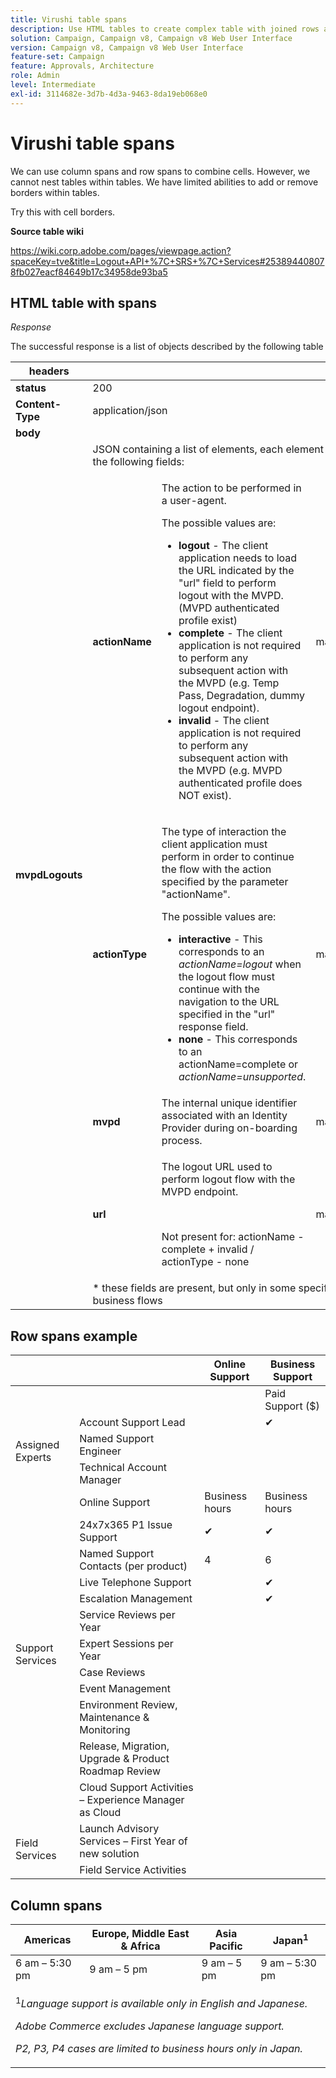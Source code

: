 ```yaml
---
title: Virushi table spans
description: Use HTML tables to create complex table with joined rows and columns
solution: Campaign, Campaign v8, Campaign v8 Web User Interface
version: Campaign v8, Campaign v8 Web User Interface
feature-set: Campaign
feature: Approvals, Architecture
role: Admin
level: Intermediate
exl-id: 3114682e-3d7b-4d3a-9463-8da19eb068e0
---
```

# Virushi table spans

We can use column spans and row spans to combine cells. However, we cannot nest tables within tables. We have limited abilities to add or remove borders within tables.

Try this with cell borders.

**Source table wiki**

<https://wiki.corp.adobe.com/pages/viewpage.action?spaceKey=tve&title=Logout+API+%7C+SRS+%7C+Services#253894408078fb027eacf84649b17c34958de93ba5>

## HTML table with spans

*Response*

The successful response is a list of objects described by the following table

<table>
<thead>
  <tr>
    <th>headers</th>
    <th></th>
    <th></th>
    <th></th>
    <th></th>
  </tr>
</thead>
<tbody>
  <tr>
    <td><strong>status</strong></td>
    <td colspan="3">200</td>
    <td>mandatory</td>
  </tr>
  <tr>
    <td><strong>Content-Type</strong></td>
    <td colspan="3">application/json</td>
    <td>mandatory</td>
  </tr>
  <tr>
    <td colspan="5"><strong>body</strong></td>
  </tr>
  <tr>
    <td rowspan="6"><strong>mvpdLogouts</strong><br></td>
    <td colspan="3">JSON containing a list of elements, each element having the following fields:</td>
    <td rowspan="6">mandatory<br></td>
  </tr>
  <tr>
    <td><strong>actionName</strong></td>
    <td>
       <p>The action to be performed in a user-agent.</p>
       <p>The possible values are:</p>
       <ul>
        <li><strong>logout</strong> - The client application needs to load the URL indicated by the "url" field to perform logout with the MVPD. (MVPD authenticated profile exist)</li>
        <li><strong>complete</strong> - The client application is not required to perform any subsequent action with the MVPD (e.g. Temp Pass, Degradation, dummy logout endpoint).</li>
        <li><strong>invalid</strong> - The client application is not required to perform any subsequent action with the MVPD (e.g. MVPD authenticated profile does NOT exist).</li>
       </ul>
    </td>
    <td>mandatory</td>
  </tr>
  <tr>
    <td><strong>actionType</strong></td>
    <td>
       <p>The type of interaction the client application must perform in order to continue the flow with the action specified by the parameter "actionName".</p>
       <p>The possible values are:</p>
       <ul>
        <li><strong>interactive</strong> - This corresponds to an <i>actionName=logout</i> when the logout flow must continue with the navigation to the URL specified in the "url" response field.</li>
        <li><strong>none</strong> - This corresponds to an actionName=complete or <i>actionName=unsupported</i>.</li>
       </ul>
    </td>
    <td>mandatory</td>
  </tr>
  <tr>
    <td><strong>mvpd</strong></td>
    <td>The internal unique identifier associated with an Identity Provider during on-boarding process.</td>
    <td>mandatory</td>
  </tr>
  <tr>
    <td><strong>url</strong></td>
    <td>
      <p>The logout URL used to perform logout flow with the MVPD endpoint.</p><br>
      <p>Not present for: actionName - complete + invalid / actionType - none</p>
    </td>
    <td>mandatory&ast;</td>
  </tr>
  <tr>
    <td colspan="3">&ast; these fields are present, but only in some specific business flows</td>
  </tr>
</tbody>
</table>

## Row spans example

<table>
<thead>
  <tr>
    <th></th>
    <th></th>
    <th>Online Support</th>
    <th>Business Support</th>
  </tr>
</thead>
<tbody>
  <tr>
    <td></td>
    <td></td>
    <td></td>
    <td>Paid Support ($)</td>
  </tr>
  <tr>
    <td rowspan="3">Assigned Experts<br></td>
    <td>Account Support Lead</td>
    <td></td>
    <td>✔</td>
  </tr>
  <tr>
    <td>Named Support Engineer</td>
    <td></td>
    <td></td>
  </tr>
  <tr>
    <td>Technical Account Manager</td>
    <td></td>
    <td></td>
  </tr>
  <tr>
    <td rowspan="12">Support Services</td>
    <td>Online Support</td>
    <td>Business hours</td>
    <td>Business hours</td>
  </tr>
  <tr>
    <td>24x7x365 P1 Issue Support</td>
    <td>✔</td>
    <td>✔</td>
  </tr>
  <tr>
    <td>Named Support Contacts (per product)</td>
    <td>4</td>
    <td>6</td>
  </tr>
  <tr>
    <td>Live Telephone Support</td>
    <td></td>
    <td>✔</td>
  </tr>
  <tr>
    <td>Escalation Management</td>
    <td></td>
    <td>✔</td>
  </tr>
  <tr>
    <td>Service Reviews per Year</td>
    <td></td>
    <td></td>
  </tr>
  <tr>
    <td>Expert Sessions per Year</td>
    <td></td>
    <td></td>
  </tr>
  <tr>
    <td>Case Reviews</td>
    <td></td>
    <td></td>
  </tr>
  <tr>
    <td>Event Management</td>
    <td></td>
    <td></td>
  </tr>
  <tr>
    <td>Environment Review, Maintenance &amp; Monitoring</td>
    <td></td>
    <td></td>
  </tr>
  <tr>
    <td>Release, Migration, Upgrade &amp; Product Roadmap Review</td>
    <td></td>
    <td></td>
  </tr>
  <tr>
    <td>Cloud Support Activities – Experience Manager as Cloud</td>
    <td></td>
    <td></td>
  </tr>
  <tr>
    <td rowspan="2">Field Services</td>
    <td>Launch Advisory Services – First Year of new solution</td>
    <td></td>
    <td></td>
  </tr>
  <tr>
    <td>Field Service Activities</td>
    <td></td>
    <td></td>
  </tr>
</tbody>
</table>

## Column spans

<table>
<thead>
  <tr>
    <th>Americas</th>
    <th>Europe, Middle East & Africa</th>
    <th>Asia Pacific</th>
    <th>Japan<sup>1</sup></th>
  </tr>
</thead>
<tbody>
  <tr>
    <td>6 am – 5:30 pm</td>
    <td>9 am – 5 pm</td>
    <td>9 am – 5 pm</td>
    <td>9 am – 5:30 pm</td>
  </tr>
  <tr>
    <td colspan="4">
      <p><sup>1</sup><i>Language support is available only in English and Japanese.</i></p>
      <p><i>Adobe Commerce excludes Japanese language support.</i></p>
      <p><i>P2, P3, P4 cases are limited to business hours only in Japan.</i></p>
    </td>
  </tr>
</tbody>
</table>
